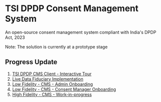 # TSI DPDP Consent Management System
An open-source consent management system compliant with India's DPDP Act, 2023

Note: The solution is currently at a prototype stage

## Progress Update

1. [TSI DPDP CMS Client - Interactive Tour](https://dpdp-cms.tsicoop.org)
2. [Live Data Fiduciary Implementation](https://tsicoop.org)
3. [Low Fidelity - CMS - Admin Onboarding](https://github.com/tsi-cooperative/tsi-dpdp-cms/blob/main/docs/wireframes/TSI-DPDP-CMS-Admin-Onboarding-LoFi.pdf)
4. [Low Fidelity - CMS - Consent Manager Onboarding](https://github.com/tsi-cooperative/tsi-dpdp-cms/blob/main/docs/wireframes/TSI-DPDP-CMS-Consent-Manager-Onboarding-LoFi.pdf)
5. [High Fidelity - CMS - Work-in-progress](https://www.figma.com/proto/X1NP5N1i6jdmTA4AgKn6du/Untitled?node-id=4-3303&p=f&t=dd7tEOl1BPXFsrsD-0&scaling=min-zoom&content-scaling=fixed&page-id=0%3A1&starting-point-node-id=4%3A3303)

